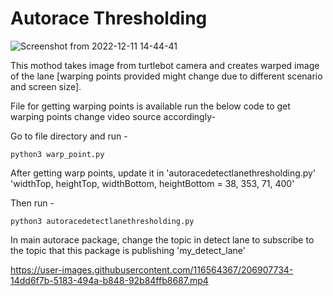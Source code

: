 # Autorace Thresholding
![Screenshot from 2022-12-11 14-44-41](https://user-images.githubusercontent.com/116564367/206907234-a2d777c3-6863-4c02-b242-e3ebadca1817.png)


This mothod takes image from turtlebot camera and creates warped image of the lane [warping points provided might change due to different scenario and screen size].

File for getting warping points is available run the below code to get warping points change video source accordingly-

Go to file directory and run -

```
python3 warp_point.py
```

After getting warp points, update it in 'autoracedetectlanethresholding.py' 'widthTop, heightTop, widthBottom, heightBottom = 38, 353, 71, 400'

Then run -

```
python3 autoracedetectlanethresholding.py
```

In main autorace package, change the topic in detect lane to subscribe to the topic that this package is publishing 'my_detect_lane'



https://user-images.githubusercontent.com/116564367/206907734-14dd6f7b-5183-494a-b848-92b84ffb8687.mp4


